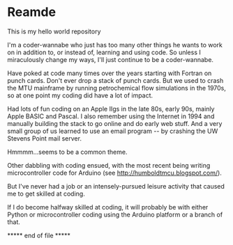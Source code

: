 # Reamde
This is my hello world repository

I'm a coder-wannabe who just has too many other things he wants to work on in addition to, or instead of, learning and using code. So unless I miraculously change my ways, I'll just continue to be a coder-wannabe.

Have poked at code many times over the years starting with Fortran on punch cards. Don't ever drop a stack of punch cards. But we used to crash the MTU mainframe by running petrochemical flow simulations in the 1970s, so at one point my coding did have a lot of impact.

Had lots of fun coding on an Apple IIgs in the late 80s, early 90s, mainly Apple BASIC and Pascal. I also remember using the Internet in 1994 and manually building the stack to go online and do early web stuff. And a very small group of us learned to use an email program -- by crashing the UW Stevens Point mail server.

Hmmmm...seems to be a common theme.

Other dabbling with coding ensued, with the most recent being writing microcontroller code for Arduino (see http://humboldtmcu.blogspot.com/).

But I've never had a job or an intensely-pursued leisure activity that caused me to get skilled at coding.

If I do become halfway skilled at coding, it will probably be with either Python or microcontroller coding using the Arduino platform or a branch of that.

***** end of file *****
